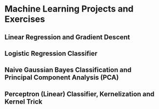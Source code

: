 # Machine Learning Projects and Exercises

## Linear Regression and Gradient Descent

## Logistic Regression Classifier

## Naive Gaussian Bayes Classification and Principal Component Analysis (PCA)

## Perceptron (Linear) Classifier, Kernelization and Kernel Trick